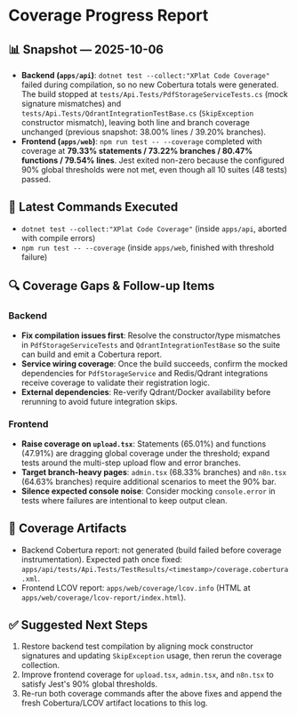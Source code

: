 # Coverage Progress Report

## 📊 Snapshot — 2025-10-06

- **Backend (`apps/api`)**: `dotnet test --collect:"XPlat Code Coverage"` failed during compilation, so no new Cobertura totals were generated. The build stopped at `tests/Api.Tests/PdfStorageServiceTests.cs` (mock signature mismatches) and `tests/Api.Tests/QdrantIntegrationTestBase.cs` (`SkipException` constructor mismatch), leaving both line and branch coverage unchanged (previous snapshot: 38.00% lines / 39.20% branches).
- **Frontend (`apps/web`)**: `npm run test -- --coverage` completed with coverage at **79.33% statements / 73.22% branches / 80.47% functions / 79.54% lines**. Jest exited non-zero because the configured 90% global thresholds were not met, even though all 10 suites (48 tests) passed.

## 🧪 Latest Commands Executed

- `dotnet test --collect:"XPlat Code Coverage"` (inside `apps/api`, aborted with compile errors)
- `npm run test -- --coverage` (inside `apps/web`, finished with threshold failure)

## 🔍 Coverage Gaps & Follow-up Items

### Backend

- **Fix compilation issues first**: Resolve the constructor/type mismatches in `PdfStorageServiceTests` and `QdrantIntegrationTestBase` so the suite can build and emit a Cobertura report.
- **Service wiring coverage**: Once the build succeeds, confirm the mocked dependencies for `PdfStorageService` and Redis/Qdrant integrations receive coverage to validate their registration logic.
- **External dependencies**: Re-verify Qdrant/Docker availability before rerunning to avoid future integration skips.

### Frontend

- **Raise coverage on `upload.tsx`**: Statements (65.01%) and functions (47.91%) are dragging global coverage under the threshold; expand tests around the multi-step upload flow and error branches.
- **Target branch-heavy pages**: `admin.tsx` (68.33% branches) and `n8n.tsx` (64.63% branches) require additional scenarios to meet the 90% bar.
- **Silence expected console noise**: Consider mocking `console.error` in tests where failures are intentional to keep output clean.

## 📂 Coverage Artifacts

- Backend Cobertura report: not generated (build failed before coverage instrumentation). Expected path once fixed: `apps/api/tests/Api.Tests/TestResults/<timestamp>/coverage.cobertura.xml`.
- Frontend LCOV report: `apps/web/coverage/lcov.info` (HTML at `apps/web/coverage/lcov-report/index.html`).

## ✅ Suggested Next Steps

1. Restore backend test compilation by aligning mock constructor signatures and updating `SkipException` usage, then rerun the coverage collection.
2. Improve frontend coverage for `upload.tsx`, `admin.tsx`, and `n8n.tsx` to satisfy Jest's 90% global thresholds.
3. Re-run both coverage commands after the above fixes and append the fresh Cobertura/LCOV artifact locations to this log.
